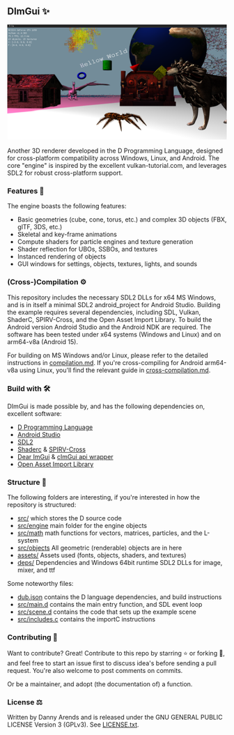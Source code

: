 ## DImGui ✨
![Screenshot](/app/src/main/assets/data/screenshots/June27_2025.png? "Screenshot")

Another 3D renderer developed in the D Programming Language, designed for cross-platform compatibility 
across Windows, Linux, and Android. The core "engine" is inspired by the excellent vulkan-tutorial.com, 
and leverages SDL2 for robust cross-platform support.

### Features 🚀

The engine boasts the following features:
- Basic geometries (cube, cone, torus, etc.) and complex 3D objects (FBX, glTF, 3DS, etc.)
- Skeletal and key-frame animations
- Compute shaders for particle engines and texture generation
- Shader reflection for UBOs, SSBOs, and textures
- Instanced rendering of objects
- GUI windows for settings, objects, textures, lights, and sounds

### (Cross-)Compilation ⚙️

This repository includes the necessary SDL2 DLLs for x64 MS Windows, and is in itself a minimal SDL2 
android_project for Android Studio. Building the example requires several dependencies, including SDL, 
Vulkan, ShaderC, SPIRV-Cross, and the Open Asset Import Library. To build the Android version Android 
Studio and the Android NDK are required. The software has been tested under x64 systems (Windows and 
Linux) and on arm64-v8a (Android 15).

For building on MS Windows and/or Linux, please refer to the detailed instructions in 
[compilation.md](./docs/compilation.md). If you're cross-compiling for Android arm64-v8a using 
Linux, you'll find the relevant guide in [cross-compilation.md](./docs/cross-compilation.md).

### Build with 🛠️

DImGui is made possible by, and has the following dependencies on, excellent software:

- [D Programming Language](https://dlang.org/)
- [Android Studio](https://developer.android.com/studio)
- [SDL2](https://www.libsdl.org/)
- [Shaderc](https://github.com/google/shaderc) & [SPIRV-Cross](https://github.com/KhronosGroup/SPIRV-Cross)
- [Dear ImGui](https://github.com/ocornut/imgui) & [cImGui api wrapper](https://github.com/cimgui/cimgui)
- [Open Asset Import Library](https://github.com/assimp/assimp) 

### Structure 📁

The following folders are interesting, if you're interested in how the repository is structured:

- [src/](./src/) which stores the D source code 
- [src/engine](./src/engine/) main folder for the engine objects
- [src/math](./src/math/) math functions for vectors, matrices, particles, and the L-system
- [src/objects](./src/objects) All geometric (renderable) objects are in here
- [assets/](./app/src/main/assets/data/) Assets used (fonts, objects, shaders, and textures)
- [deps/](./deps/) Dependencies and Windows 64bit runtime SDL2 DLLs for image, mixer, and ttf

Some noteworthy files:

- [dub.json](./dub.json) contains the D language dependencies, and build instructions
- [src/main.d](./src/main.d) contains the main entry function, and SDL event loop
- [src/scene.d](./src/scene.d) contains the code that sets up the example scene
- [src/includes.c](./src/includes.c) contains the importC instructions

### Contributing 🙌

Want to contribute? Great! Contribute to this repo by starring ⭐ or forking 🍴, and feel 
free to start an issue first to discuss idea's before sending a pull request. You're also 
welcome to post comments on commits.

Or be a maintainer, and adopt (the documentation of) a function.

### License ⚖️

Written by Danny Arends and is released under the GNU GENERAL PUBLIC LICENSE Version 3 (GPLv3). 
See [LICENSE.txt](./LICENSE.txt).
